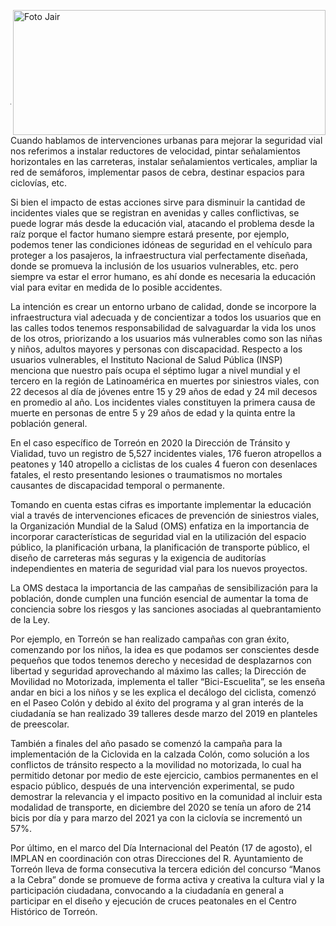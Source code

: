 

<p>
   <a title="ir a Otras Publicaciones" href="http://www.trcimplan.gob.mx/autores/jair-miramontes-chavez.html"><img class="img-responsive contenido-imagen" src="../imagenes/128/arq-jair-miramontes-chavez-top2.png" align="right" alt="Foto Jair" width="500" height="200"></a>

</p>

</br></br></br></br></br></br></br></br>

---

Cuando hablamos de intervenciones urbanas para mejorar la seguridad vial nos referimos a instalar reductores de velocidad, pintar señalamientos horizontales en las carreteras, instalar señalamientos verticales, ampliar la red de semáforos, implementar pasos de cebra, destinar espacios para ciclovías, etc.

Si bien el impacto de estas acciones sirve para disminuir la cantidad de incidentes viales que se registran en avenidas y calles conflictivas, se puede lograr más desde la educación vial, atacando el problema desde la raíz porque el factor humano siempre estará presente, por ejemplo, podemos tener las condiciones idóneas de seguridad en el vehículo para proteger a los pasajeros, la infraestructura vial perfectamente diseñada, donde se promueva la inclusión de los usuarios vulnerables, etc. pero siempre va estar el error humano, es ahí donde es necesaria la educación vial para evitar en medida de lo posible accidentes.

La intención es crear un entorno urbano de calidad, donde se incorpore la infraestructura vial adecuada y de concientizar a todos los usuarios que en las calles todos tenemos responsabilidad de salvaguardar la vida los unos de los otros, priorizando a los usuarios más vulnerables como son las niñas y niños, adultos mayores y personas con discapacidad.
Respecto a los usuarios vulnerables, el Instituto Nacional de Salud Pública (INSP) menciona que nuestro país ocupa el séptimo lugar a nivel mundial y el tercero en la región de Latinoamérica en muertes por siniestros viales, con 22 decesos al día de jóvenes entre 15 y 29 años de edad y 24 mil decesos en promedio al año. Los incidentes viales constituyen la primera causa de muerte en personas de entre 5 y 29 años de edad y la quinta entre la población general.

En el caso específico de Torreón en 2020 la Dirección de Tránsito y Vialidad, tuvo un registro de 5,527 incidentes viales, 176 fueron atropellos a peatones y 140 atropello a ciclistas de los cuales 4 fueron con desenlaces fatales, el resto presentando lesiones o traumatismos no mortales causantes de discapacidad temporal o permanente.

Tomando en cuenta estas cifras es importante implementar la educación vial a través de intervenciones eficaces de prevención de siniestros viales, la Organización Mundial de la Salud (OMS) enfatiza en la importancia de incorporar características de seguridad vial en la utilización del espacio público, la planificación urbana, la planificación de transporte público, el diseño de carreteras más seguras y la exigencia de auditorías independientes en materia de seguridad vial para los nuevos proyectos.

La OMS destaca la importancia de las campañas de sensibilización para la población, donde cumplen una función esencial de aumentar la toma de conciencia sobre los riesgos y las sanciones asociadas al quebrantamiento de la Ley.

Por ejemplo, en Torreón se han realizado campañas con gran éxito, comenzando por los niños, la idea es que podamos ser conscientes desde pequeños que todos tenemos derecho y necesidad de desplazarnos con libertad y seguridad aprovechando al máximo las calles; la Dirección de Movilidad no Motorizada, implementa el taller “Bici-Escuelita”, se les enseña andar en bici a los niños y se les explica el decálogo del ciclista, comenzó en el Paseo Colón y debido al éxito del programa y al gran interés de la ciudadanía se han realizado 39 talleres desde marzo del 2019 en planteles de preescolar.

También a finales del año pasado se comenzó la campaña para la implementación de la Ciclovida en la calzada Colón, como solución a los conflictos de tránsito respecto a la movilidad no motorizada, lo cual ha permitido detonar por medio de este ejercicio, cambios permanentes en el espacio público, después de una intervención experimental, se pudo demostrar la relevancia y el impacto positivo en la comunidad al incluir esta modalidad de transporte, en diciembre del 2020 se tenía un aforo de 214 bicis por día y para marzo del 2021 ya  con la ciclovía se incrementó un 57%.

Por último, en el marco del Día Internacional del Peatón (17 de agosto), el IMPLAN en coordinación con otras Direcciones del R. Ayuntamiento de Torreón lleva de forma consecutiva la tercera edición del concurso “Manos a la Cebra” donde se promueve de forma activa y creativa la cultura vial y la participación ciudadana, convocando a la ciudadanía en general a participar en el diseño y ejecución de cruces peatonales en el Centro Histórico de Torreón.
